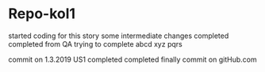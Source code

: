 # Repo-kol1
started coding for this story
some intermediate changes
completed
completed from QA
trying to complete
abcd
xyz
pqrs

commit on 1.3.2019
US1 completed 
completed finally
commit on gitHub.com
